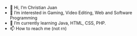 - 👋 Hi, I’m Christian Juan 
- 👀 I’m interested in Gaming, Video Editing, Web and Software Programming
- 🌱 I’m currently learning Java, HTML, CSS, PHP.
- 📫 How to reach me (not rn)


<!---
JejePunya/JejePunya is a ✨ special ✨ repository because its `README.md` (this file) appears on your GitHub profile.
You can click the Preview link to take a look at your changes.
--->
